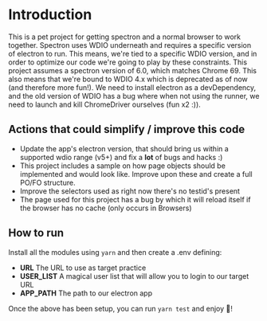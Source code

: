 # Introduction

This is a pet project for getting spectron and a normal browser to work together. Spectron uses WDIO underneath and requires a specific version of electron to run.
This means, we're tied to a specific WDIO version, and in order to optimize our code we're going to play by these constraints.
This project assumes a spectron version of 6.0, which matches Chrome 69. This also means that we're bound to WDIO 4.x which is deprecated as of now (and therefore more fun!).
We need to install electron as a devDependency, and the old version of WDIO has a bug where when not using the runner, we need to launch and kill ChromeDriver ourselves (fun x2 :)).

## Actions that could simplify / improve this code

-   Update the app's electron version, that should bring us within a supported wdio range (v5+) and fix a **lot** of bugs and hacks :)
-   This project includes a sample on how page objects should be implemented and would look like. Improve upon these and create a full PO/FO structure.
-   Improve the selectors used as right now there's no testid's present
-   The page used for this project has a bug by which it will reload itself if the browser has no cache (only occurs in Browsers)

## How to run

Install all the modules using `yarn` and then create a .env defining:

-   **URL** The URL to use as target practice
-   **USER_LIST** A magical user list that will allow you to login to our target URL
-   **APP_PATH** The path to our electron app

Once the above has been setup, you can run `yarn test` and enjoy :tada:!

